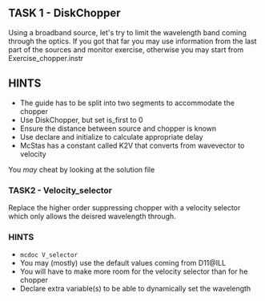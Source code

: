 ## TASK 1 - DiskChopper
Using a broadband source, let's try to limit the wavelength band coming through the optics.
If you got that far you may use information from the last
part of the sources and monitor exercise, otherwise you may start from Exercise_chopper.instr


## HINTS
* The guide has to be split into two segments to accommodate the chopper
* Use DiskChopper, but set is_first to 0
* Ensure the distance between source and chopper is known
* Use declare and initialize to calculate appropriate delay
* McStas has a constant called K2V that converts from wavevector to velocity

You _may_ cheat by looking at the solution file

### TASK2 - Velocity_selector
Replace the higher order suppressing chopper with a velocity selector which only
allows the deisred wavelength through.

### HINTS
* ```mcdoc V_selector```
* You may (mostly) use the default values coming from D11@ILL
* You will have to make more room for the velocity selector than for he chopper
* Declare extra variable(s) to be able to dynamically set the wavelength

